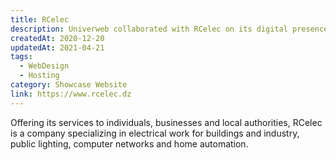 ```yaml
---
title: RCelec
description: Univerweb collaborated with RCelec on its digital presence. We created the website and we provide hosting.
createdAt: 2020-12-20
updatedAt: 2021-04-21
tags:
  - WebDesign
  - Hosting
category: Showcase Website
link: https://www.rcelec.dz
---
```


Offering its services to individuals, businesses and local authorities, RCelec is a company specializing in electrical work for buildings and industry, public lighting, computer networks and home automation.
